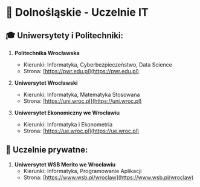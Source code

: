 # 📍 Dolnośląskie - Uczelnie IT

## 🎓 Uniwersytety i Politechniki:
1. **Politechnika Wrocławska**  
   - Kierunki: Informatyka, Cyberbezpieczeństwo, Data Science  
   - Strona: [https://pwr.edu.pl](https://pwr.edu.pl)

2. **Uniwersytet Wrocławski**  
   - Kierunki: Informatyka, Matematyka Stosowana  
   - Strona: [https://uni.wroc.pl](https://uni.wroc.pl)

3. **Uniwersytet Ekonomiczny we Wrocławiu**  
   - Kierunki: Informatyka i Ekonometria  
   - Strona: [https://ue.wroc.pl](https://ue.wroc.pl)

## 🏫 Uczelnie prywatne:
1. **Uniwersytet WSB Merito we Wrocławiu**  
   - Kierunki: Informatyka, Programowanie Aplikacji  
   - Strona: [https://www.wsb.pl/wroclaw](https://www.wsb.pl/wroclaw)
